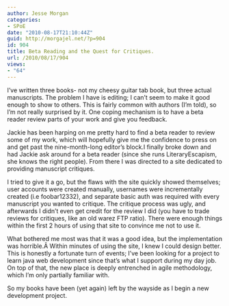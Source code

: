 ```yaml
---
author: Jesse Morgan
categories:
- SPoE
date: "2010-08-17T21:10:44Z"
guid: http://morgajel.net/?p=904
id: 904
title: Beta Reading and the Quest for Critiques.
url: /2010/08/17/904
views:
- "64"
---
```


I’ve written three books- not my cheesy guitar tab book, but three actual manuscripts. The problem I have is editing; I can’t seem to make it good enough to show to others. This is fairly common with authors (I’m told), so I’m not really surprised by it. One coping mechanism is to have a beta reader review parts of your work and give you feedback.

Jackie has been harping on me pretty hard to find a beta reader to review some of my work, which will hopefully give me the confidence to press on and get past the nine-month-long editor’s block.I finally broke down and had Jackie ask around for a beta reader (since she runs LiteraryEscapism, she knows the right people). From there I was directed to a site dedicated to providing manuscript critiques.

I tried to give it a go, but the flaws with the site quickly showed themselves; user accounts were created manually, usernames were incrementally created (i.e foobar12332), and separate basic auth was required with every manuscript you wanted to critique. The critique process was ugly, and afterwards I didn’t even get credit for the review I did (you have to trade reviews for critiques, like an old warez FTP ratio). There were enough things within the first 2 hours of using that site to convince me not to use it.

What bothered me most was that it was a good idea, but the implementation was horrible.Â Within minutes of using the site, I knew I could design better. This is honestly a fortunate turn of events; I’ve been looking for a project to learn java web development since that’s what I support during my day job. On top of that, the new place is deeply entrenched in agile methodology, which I’m only partially familiar with.

So my books have been (yet again) left by the wayside as I begin a new development project.